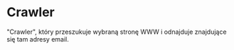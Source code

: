 # Crawler
"Crawler", który przeszukuje wybraną stronę WWW i odnajduje znajdujące się tam adresy email.
